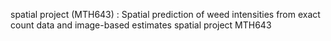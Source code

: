 spatial project (MTH643) : Spatial prediction of weed intensities from exact
count data and image-based estimates
spatial project MTH643
